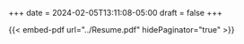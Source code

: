 +++
date = 2024-02-05T13:11:08-05:00
draft = false
+++

{{< embed-pdf url="../Resume.pdf" hidePaginator="true" >}}